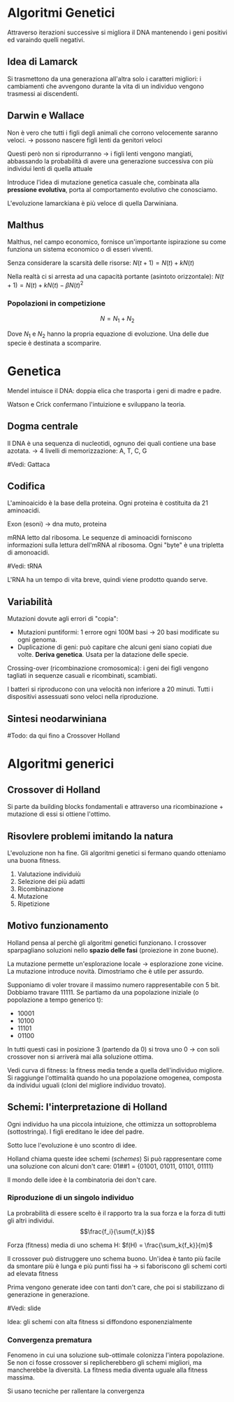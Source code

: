 # Algoritmi Genetici
Attraverso iterazioni successive si migliora il DNA mantenendo i geni positivi ed varaindo quelli negativi.

## Idea di Lamarck
Si trasmettono da una generaziona all'altra solo i caratteri migliori: i cambiamenti che avvengono durante la vita di un individuo vengono trasmessi ai discendenti.

## Darwin e Wallace
Non è vero che tutti i figli degli animali che corrono velocemente saranno veloci. -> possono nascere figli lenti da genitori veloci

Questi però non si riprodurranno -> i figli lenti vengono mangiati, abbassando la probabilità di avere una generazione successiva con più individui lenti di quella attuale

Introduce l'idea di mutazione genetica casuale che, combinata alla **pressione evolutiva**, porta al comportamento evolutivo che conosciamo.

L'evoluzione lamarckiana è più veloce di quella Darwiniana.

## Malthus
Malthus, nel campo economico, fornisce un'importante ispirazione su come funziona un sistema economico o di esseri viventi.

Senza considerare la scarsità delle risorse: $N(t+1) = N(t) + k N(t)$

Nella realtà ci si arresta ad una capacità portante (asintoto orizzontale): $N(t+1) = N(t) + k N(t) - \beta N(t)^2$

### Popolazioni in competizione
$$N = N_1 + N_2$$

Dove $N_1$ e $N_2$ hanno la propria equazione di evoluzione. Una delle due specie è destinata a scomparire.

# Genetica
Mendel intuisce il DNA: doppia elica che trasporta i geni di madre e padre.

Watson e Crick confermano l'intuizione e sviluppano la teoria.

## Dogma centrale
Il DNA è una sequenza di nucleotidi, ognuno dei quali contiene una base azotata. -> 4 livelli di memorizzazione: A, T, C, G

#Vedi: Gattaca

## Codifica
L'aminoaicido è la base della proteina. Ogni proteina è costituita da 21 aminoacidi.

Exon (esoni) -> dna muto, proteina

mRNA letto dal ribosoma. Le sequenze di aminoacidi forniscono informazioni sulla lettura dell'mRNA al ribosoma. Ogni "byte" è una tripletta di amonoacidi.

#Vedi: tRNA

L'RNA ha un tempo di vita breve, quindi viene prodotto quando serve.

## Variabilità
Mutazioni dovute agli errori di "copia":
 - Mutazioni puntiformi: 1 errore ogni 100M basi -> 20 basi modificate su ogni genoma.
 - Duplicazione di geni: può capitare che alcuni geni siano copiati due volte. **Deriva genetica**. Usata per la datazione delle specie.

Crossing-over (ricombinazione cromosomica): i geni dei figli vengono tagliati in sequenze casuali e ricombinati, scambiati.

I batteri si riproducono con una velocità non inferiore a 20 minuti. Tutti i dispositivi assessuati sono veloci nella riproduzione.

## Sintesi neodarwiniana

#Todo: da qui fino a Crossover Holland

# Algoritmi generici
## Crossover di Holland
Si parte da building blocks fondamentali e attraverso una ricombinazione + mutazione di essi si ottiene l'ottimo.


## Risovlere problemi imitando la natura
L'evoluzione non ha fine. Gli algoritmi genetici si fermano quando otteniamo una buona fitness.

1. Valutazione individuiù
2. Selezione dei più adatti
3. Ricombinazione
4. Mutazione
5. Ripetizione

## Motivo funzionamento
Holland pensa al perchè gli algoritmi genetici funzionano. I crossover sparpagliano soluzioni nello **spazio delle fasi** (proiezione in zone buone).

La mutazione permette un'esplorazione locale -> esplorazione zone vicine. La mutazione introduce novità. Dimostriamo che è utile per assurdo.

Supponiamo di voler trovare il massimo numero rappresentabile con 5 bit. Dobbiamo travare 11111. Se partiamo da una popolazione iniziale (o popolazione a tempo generico t):
 - 10001
 - 10100
 - 11101
 - 01100

In tutti questi casi in posizione 3 (partendo da 0) si trova uno 0 -> con soli crossover non si arriverà mai alla soluzione ottima.

Vedi curva di fitness: la fitness media tende a quella dell'individuo migliore. Si raggiunge l'ottimalità quando ho una popolazione omogenea, composta da individui uguali (cloni del migliore individuo trovato).

## Schemi: l'interpretazione di Holland
Ogni individuo ha una piccola intuizione, che ottimizza un sottoproblema (sottostringa).
I figli ereditano le idee del padre.

Sotto luce l'evoluzione è uno scontro di idee.

Holland chiama queste idee schemi (_schemes_)
Si può rappresentare come una soluzione con alcuni don't care: 01##1 = {01001, 01011, 01101, 01111}

Il mondo delle idee è la combinatoria dei don't care.

### Riproduzione di un singolo individuo
La probrabilità di essere scelto è il rapporto tra la sua forza e la forza di tutti gli altri individui.
$$\frac{f_i}{\sum{f_k}}$$

Forza (fitness) media di uno schema H: $f(H) = \frac{\sum_k{f_k}}{m}$

Il crossover può distruggere uno schema buono. Un'idea è tanto più facile da smontare più è lunga e più punti fissi ha -> si faboriscono gli schemi corti ad elevata fitness

Prima vengono generate idee con tanti don't care, che poi si stabilizzano di generazione in generazione.

#Vedi: slide

Idea: gli schemi con alta fitness si diffondono esponenzialmente

### Convergenza prematura
Fenomeno in cui una soluzione sub-ottimale colonizza l'intera popolazione. Se non ci fosse crossover si replicherebbero gli schemi migliori, ma mancherebbe la diversità.
La fitness media diventa uguale alla fitness massima.

Si usano tecniche per rallentare la convergenza


